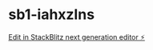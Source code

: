 # sb1-iahxzlns

[Edit in StackBlitz next generation editor ⚡️](https://stackblitz.com/~/github.com/BhaskarRdy/sb1-iahxzlns)